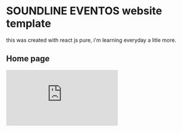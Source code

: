 # SOUNDLINE EVENTOS  website template 
this was created with react js pure, i'm learning everyday a litle more.

## Home page


![home](https://github.com/matheuskousen/reactjs/blob/master/home.pdf)